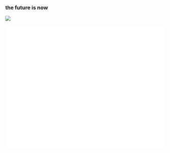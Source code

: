 ### the future is now

<img width="720px" src="https://media.giphy.com/media/26xBEamXwaMSUbV72/giphy.gif">

<br />

![Metrics](/github-metrics.svg)